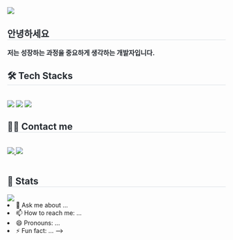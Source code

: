 <img src="https://capsule-render.vercel.app/api?type=venom&color=auto&customColorList=0&height=150&section=header&text=HyeonGeun&fontSize=70" />
    <div style="text-align: left;"> 
    <h2 style="border-bottom: 1px solid #d8dee4; color: #282d33;"> 안녕하세요 </h2>  
    <div style="font-weight: 700; font-size: 15px; text-align: left; color: #282d33;"> 저는 성장하는 과정을 중요하게 생각하는 개발자입니다. </div> 
    </div>
    <div style="text-align: left;">
    <h2 style="border-bottom: 1px solid #d8dee4; color: #282d33;"> 🛠️ Tech Stacks </h2> <br> 
    <div style="margin: ; text-align: left;" "text-align: left;"> <img src="https://img.shields.io/badge/Git-F05032?style=flat&logo=Git&logoColor=white">
          <img src="https://img.shields.io/badge/Github-181717?style=flat&logo=Github&logoColor=white">
          <img src="https://img.shields.io/badge/MariaDB-003545?style=flat&logo=MariaDB&logoColor=white">
          </div>
    </div>
    <div style="text-align: left;">
    <h2 style="border-bottom: 1px solid #d8dee4; color: #282d33;"> 🧑‍💻 Contact me </h2> <br> 
    <div style="text-align: left;"> <a href=https://extreme-zenith-882.notion.site/ad7a3ac5ccb54484bb485eb4c6a247fa?pvs=4> <img src="https://img.shields.io/badge/Notion-000000?style=flat&logo=Notion&logoColor=white&link=https://extreme-zenith-882.notion.site/ad7a3ac5ccb54484bb485eb4c6a247fa?pvs=4"> </a>
         <a href=https://blog.naver.com/hyeongeun97> <img src="https://img.shields.io/badge/Naver-03C75A?style=flat&logo=Naver&logoColor=white&link=https://blog.naver.com/hyeongeun97"> </a>
          </div>  <br> 
    <div style="text-align: left;">  </div> 
    </div>
    <div style="text-align: left;"> 
    <h2 style="border-bottom: 1px solid #d8dee4; color: #282d33;"> 🏅 Stats </h2> <div style="text-align: left;"> <img src="https://github-readme-stats.vercel.app/api?username=jihyeongeun&bg_color=180,9cbff7,00000000&title_color=000000&text_color=000000"                                                                          
![Top Langs](https://github-readme-stats.vercel.app/api/top-langs/?username=jihyeongeun&layout=compact&theme=tokyonight)
<!--
**jihyeongeun/jihyeongeun** is a ✨ _special_ ✨ repository because its `README.md` (this file) appears on your GitHub profile.

- 💬 Ask me about ...
- 📫 How to reach me: ...
- 😄 Pronouns: ...
- ⚡ Fun fact: ...
-->
